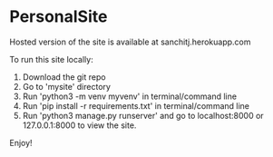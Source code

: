# PersonalSite

Hosted version of the site is available at sanchitj.herokuapp.com

To run this site locally:

1) Download the git repo
2) Go to 'mysite' directory
3) Run 'python3 -m venv myvenv' in terminal/command line
4) Run 'pip install -r requirements.txt' in terminal/command line
5) Run 'python3 manage.py runserver' and go to localhost:8000 or 127.0.0.1:8000 to view the site.

Enjoy!
